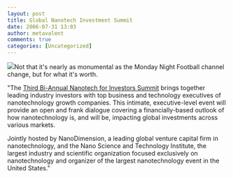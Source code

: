 ```yaml
---
layout: post
title: Global Nanotech Investment Summit
date: 2006-07-31 13:03
author: metavalent
comments: true
categories: [Uncategorized]
---
```

<a href="http://www.nsti.org/NanoInvestor2006/"><img src="http://img515.imageshack.us/img515/8571/logonanotechforinvestors2006ce5.gif"/></a>Not that it's nearly as monumental as the Monday Night Football channel change, but for what it's worth.

"The <a href="http://www.nsti.org/NanoInvestor2006/">Third Bi-Annual Nanotech for Investors Summit</a> brings together leading industry investors with top business and technology executives of nanotechnology growth companies. This intimate, executive-level event will provide an open and frank dialogue covering a financially-based outlook of how nanotechnology is, and will be, impacting global investments across various markets.

Jointly hosted by NanoDimension, a leading global venture capital firm in nanotechnology, and the Nano Science and Technology Institute, the largest industry and scientific organization focused exclusively on nanotechnology and organizer of the largest nanotechnology event in the United States."

